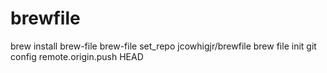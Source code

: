 # brewfile
brew install brew-file
brew-file set_repo jcowhigjr/brewfile
brew file init
git config remote.origin.push HEAD
